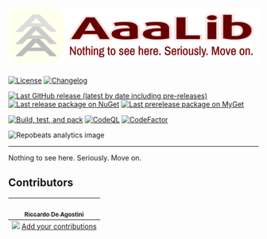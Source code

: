 # ![AaaLib](graphics/Readme.png)

[![License](https://img.shields.io/github/license/Tenacom/AaaLib.svg)](https://github.com/Tenacom/AaaLib/blob/main/LICENSE)
[![Changelog](https://img.shields.io/badge/changelog-Keep%20a%20Changelog%20v1.0.0-%23E05735)](https://github.com/Tenacom/AaaLib/blob/main/CHANGELOG.md)

[![Last GitHub release (latest by date including pre-releases)](https://img.shields.io/github/v/release/Tenacom/AaaLib?include_prereleases)](https://github.com/Tenacom/AaaLib/releases)
[![Last release package on NuGet](https://img.shields.io/nuget/v/AaaLib)](https://nuget.org/packages/AaaLib)
[![Last prerelease package on MyGet](https://img.shields.io/myget/tenacom-preview/vpre/AaaLib?label=myget)](https://www.myget.org/feed/tenacom-preview/package/nuget/AaaLib)

[![Build, test, and pack](https://github.com/Tenacom/AaaLib/actions/workflows/build-test-pack.yml/badge.svg)](https://github.com/Tenacom/AaaLib/actions/workflows/build-test-pack.yml)
[![CodeQL](https://github.com/Tenacom/AaaLib/actions/workflows/codeql-analysis.yml/badge.svg)](https://github.com/Tenacom/AaaLib/actions/workflows/codeql-analysis.yml)
[![CodeFactor](https://www.codefactor.io/repository/github/Tenacom/AaaLib/badge)](https://www.codefactor.io/repository/github/Tenacom/AaaLib)

![Repobeats analytics image](https://repobeats.axiom.co/api/embed/e2da442e6a41fa0a4276108cd17680bac4029f09.svg "Repobeats analytics image")

---

Nothing to see here. Seriously. Move on.

## Contributors

<!-- ALL-CONTRIBUTORS-LIST:START - Do not remove or modify this section -->
<!-- prettier-ignore-start -->
<!-- markdownlint-disable -->
<table>
  <tbody>
    <tr>
      <td align="center"><a href="https://github.com/ric15ni"><img src="https://avatars.githubusercontent.com/u/115504873?v=4" width="100px;" alt=""/><br /><sub><b>Riccardo De Agostini</b></sub></a></td>
    </tr>
  </tbody>
  <tfoot>
    <tr>
      <td align="center" size="13px" colspan="7">
        <img src="https://raw.githubusercontent.com/all-contributors/all-contributors-cli/1b8533af435da9854653492b1327a23a4dbd0a10/assets/logo-small.svg">
          <a href="https://all-contributors.js.org/docs/en/bot/usage">Add your contributions</a>
        </img>
      </td>
    </tr>
  </tfoot>
</table>

<!-- markdownlint-restore -->
<!-- prettier-ignore-end -->

<!-- ALL-CONTRIBUTORS-LIST:END -->
